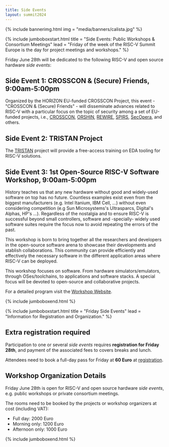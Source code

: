 ```yaml
---
title: Side Events
layout: summit2024
---
```


{% include bannerimg.html
    img = "media/banners/calista.jpg"
%}

{% include jumboboxstart.html
    title = "Side Events: Public Workshops & Consortium Meetings"
    lead = "Friday of the week of the RISC-V Summit Europe is the day for project meetings and workshops."
%}

Friday June 28th will be dedicated to the following RISC-V and open source hardware *side events*: 

## Side Event 1: CROSSCON & (Secure) Friends, 9:00am-5:00pm
   
Organized by the HORIZON EU-funded CROSSCON Project, this event - "CROSSCON & (Secure) Friends" - will disseminate advances related to RISC-V with a particular focus on the topic of security among a set of EU-funded projects, i.e., [CROSSCON](https://crosscon.eu), [ORSHIN](https://horizon-orshin.eu/), [REWIRE](https://rewireproject.eu/), [SPIRS](https://www.spirs-project.eu/), [SecOpera](https://secopera.eu/), and others.

## Side Event 2: TRISTAN Project

The [TRISTAN](https://tristan-project.eu/) project will provide a free-access training on EDA tooling for RISC-V solutions.

## Side Event 3: 1st Open-Source RISC-V Software Workshop, 9:00am-5:00pm

History teaches us that any new hardware without good and widely-used software on top has no future. Countless examples exist even from the biggest manufacturers (e.g. Intel Itanium, IBM Cell, ...) without even considering competition (e.g Sun Microsystems's Ultrasparcs, Digital's Alphas, HP's ...). Regardless of the nostalgia and to ensure RISC-V is successful beyond small controllers, software and -specially- widely used software suites require the focus now to avoid repeating the errors of the past.

This workshop is born to bring together all the researchers and developers in the open-source software arena to showcase their developments and stablish collaborations. This community can provide efficiently and effectively the necessary software in the different application areas where RISC-V can be deployed.

This workshop focuses on software. From hardware simulators/emulators, through OSes/toolchains, to applications and software stacks. A special focus will be devoted to open-source and collaborative projects.

For a detailed program visit the [Workshop Website](https://www.vitamin-v.eu/OpenSourceWorkshop).

{% include jumboboxend.html %}


{% include jumboboxstart.html
    title = "Friday Side Events"
    lead = "Information for Registration and Organization."
%}

## Extra registration required

Participation to one or several *side events* requires **registration
for Friday 28th**, and payment of the associated fees to covers breaks
and lunch.

Attendees need to book a full-day pass for Friday at **60 Euro** at
[registration](registration).

## Workshop Organization Details

Friday June 28th is open for RISC-V and open source hardware
*side events*, e.g. public workshops or private consortium meetings.

The rooms need to be booked by the projects or workshop organizers at cost (including VAT):

- Full day: 2000 Euro
- Morning only: 1200 Euro
- Afternoon only: 1000 Euro

{% include jumboboxend.html %}
